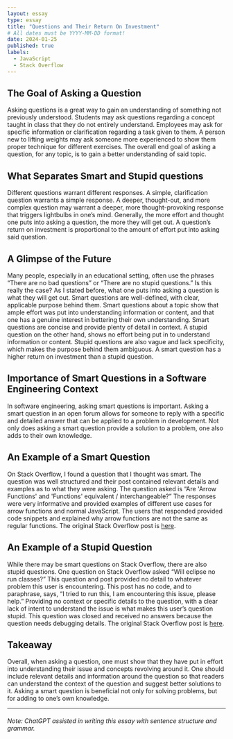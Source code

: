 ```yaml
---
layout: essay
type: essay
title: "Questions and Their Return On Investment"
# All dates must be YYYY-MM-DD format!
date: 2024-01-25
published: true
labels:
  - JavaScript
  - Stack Overflow
---
```

## The Goal of Asking a Question
Asking questions is a great way to gain an understanding of something not previously understood. Students may ask questions regarding a concept taught in class that they do not entirely understand. Employees may ask for specific information or clarification regarding a task given to them. A person new to lifting weights may ask someone more experienced to show them proper technique for different exercises. The overall end goal of asking a question, for any topic, is to gain a better understanding of said topic. 

## What Separates Smart and Stupid questions 
Different questions warrant different responses. A simple, clarification question warrants a simple response.  A deeper, thought-out, and more complex question may warrant a deeper, more thought-provoking response that triggers lightbulbs in one’s mind. Generally, the more effort and thought one puts into asking a question, the more they will get out. A question’s return on investment is proportional to the amount of effort put into asking said question. 

## A Glimpse of the Future
Many people, especially in an educational setting, often use the phrases “There are no bad questions” or “There are no stupid questions.” Is this really the case? As I stated before, what one puts into asking a question is what they will get out. Smart questions are well-defined, with clear, applicable purpose behind them. Smart questions about a topic show that ample effort was put into understanding information or content, and that one has a genuine interest in bettering their own understanding. Smart questions are concise and provide plenty of detail in context. A stupid question on the other hand, shows no effort being put in to understand information or content. Stupid questions are also vague and lack specificity, which makes the purpose behind them ambiguous. A smart question has a higher return on investment than a stupid question.

## Importance of Smart Questions in a Software Engineering Context
In software engineering, asking smart questions is important. Asking a smart question in an open forum allows for someone to reply with a specific and detailed answer that can be applied to a problem in development. Not only does asking a smart question provide a solution to a problem, one also adds to their own knowledge. 

## An Example of a Smart Question
On Stack Overflow, I found a question that I thought was smart. The question was well structured and their post contained relevant details and examples as to what they were asking. The question asked is “Are 'Arrow Functions' and 'Functions' equivalent / interchangeable?” The responses were very informative and provided examples of different use cases for arrow functions and normal JavaScript. The users that responded provided code snippets and explained why arrow functions are not the same as regular functions. The original Stack Overflow post is [here](https://stackoverflow.com/questions/34361379/are-arrow-functions-and-functions-equivalent-interchangeable). 

## An Example of a Stupid Question
While there may be smart questions on Stack Overflow, there are also stupid questions. One question on Stack Overflow asked “Will eclipse no run classes?” This question and post provided no detail to whatever problem this user is encountering. This post has no code, and to paraphrase, says, “I tried to run this, I am encountering this issue, please help.” Providing no context or specific details to the question, with a clear lack of intent to understand the issue is what makes this user’s question stupid. This question was closed and received no answers because the question needs debugging details. The original Stack Overflow post is [here](https://stackoverflow.com/questions/77883350/will-eclipse-no-run-classes). 

## Takeaway
Overall, when asking a question, one must show that they have put in effort into understanding their issue and concepts revolving around it. One should include relevant details and information around the question so that readers can understand the context of the question and suggest better solutions to it. Asking a smart question is beneficial not only for solving problems, but for adding to one’s own knowledge. 

<hr>

###### Note: ChatGPT assisted in writing this essay with sentence structure and grammar.
